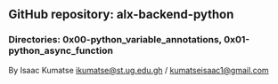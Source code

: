 ## GitHub repository: alx-backend-python
### Directories:  0x00-python_variable_annotations, 0x01-python_async_function
By Isaac Kumatse ikumatse@st.ug.edu.gh / kumatseisaac1@gmail.com